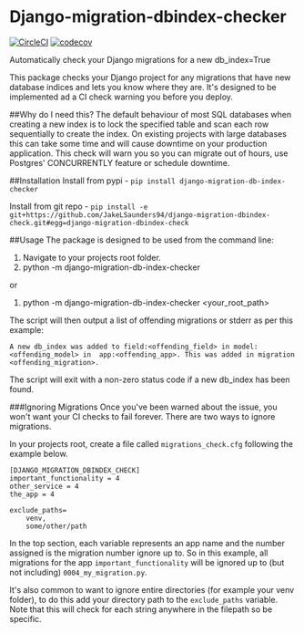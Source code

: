 # Django-migration-dbindex-checker
[![CircleCI](https://circleci.com/gh/PrimarySite/django-migration-dbindex-check/tree/master.svg?style=svg)](https://circleci.com/gh/PrimarySite/django-migration-dbindex-check/tree/master)
[![codecov](https://codecov.io/gh/PrimarySite/django-migration-dbindex-check/branch/master/graph/badge.svg?token=DBL4fCqCQq)](https://codecov.io/gh/PrimarySite/django-migration-dbindex-check)

Automatically check your Django migrations for a new db_index=True

This package checks your Django project for any migrations 
that have new database indices and lets you know where they are. 
It's designed to be implemented ad a CI check warning you before you deploy.


##Why do I need this?
The default behaviour of most SQL databases when creating a new index is to lock 
the specified table and scan each row sequentially to create the index.
On existing projects with large databases this can take some time and will cause downtime 
on your production application. This check will warn you so you can migrate out of hours, 
use Postgres' CONCURRENTLY feature or schedule downtime.


##Installation
Install from pypi - `pip install django-migration-db-index-checker`

Install from git repo - `pip install -e git+https://github.com/JakeLSaunders94/django-migration-dbindex-check.git#egg=django-migration-dbindex-check`


##Usage
The package is designed to be used from the command line: 
1. Navigate to your projects root folder.
2. python -m django-migration-db-index-checker

or 

1. python -m django-migration-db-index-checker <your_root_path>

The script will then output a list of offending migrations or stderr as per this example:

`A new db_index was added to field:<offending_field> in model:<offending_model> in 
app:<offending_app>. This was added in migration <offending_migration>.`

The script will exit with a non-zero status code if a new db_index has been found.


###Ignoring Migrations
Once you've been warned about the issue, you won't want your CI checks to fail forever.
There are two ways to ignore migrations. 

In your projects root, create a file called `migrations_check.cfg` following the example below.

```
[DJANGO_MIGRATION_DBINDEX_CHECK]
important_functionality = 4
other_service = 4
the_app = 4

exclude_paths=
    venv,
    some/other/path
```

In the top section, each variable represents an app name and the number assigned is the migration 
number ignore up to. So in this example, all migrations for the app `important_functionality`
will be ignored up to (but not including) `0004_my_migration.py`.

It's also common to want to ignore entire directories (for example your venv folder), to do this 
add your directory path to the `exclude_paths` variable. Note that this will check for each 
string anywhere in the filepath so be specific.
